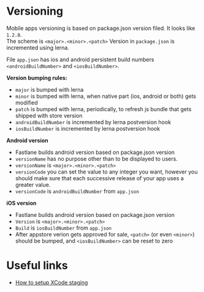 # Versioning

Mobile apps versioning is based on package.json version filed. It looks like `1.2.8`.  
The scheme is `<major>.<minor>.<patch>`
Version in `package.json` is incremented using lerna.

File `app.json` has ios and android persistent build numbers `<androidBuildNumber>` and `<iosBuildNumber>`.

**Version bumping rules:**

- `major` is bumped with lerna
- `minor` is bumped with lerna, when native part (ios, android or both) gets modified
- `patch` is bumped with lerna, periodically, to refresh js bundle that gets shipped with store version
- `androidBuildNumber` is incremented by lerna postversion hook
- `iosBuildNumber` is incremented by lerna postversion hook

**Android version**

- Fastlane builds android version based on package.json version
- `versionName` has no purpose other than to be displayed to users.
- `versionName` is `<major>.<minor>.<patch>`
- `versionCode` you can set the value to any integer you want, however you should make sure that each successive release of your app uses a greater value.
- `versionCode` is `androidBuildNumber` from `app.json`

**iOS version**

- Fastlane builds android version based on package.json version
- `Version` is `<major>.<minor>.<patch>`
- `Build` is `iosBuildNumber` from `app.json`
- After appstore verion gets approved for sale, `<patch>` (or even `<minor>`) should be bumped, and `<iosBuildNumber>` can be reset to zero

# Useful links

- [How to setup XCode staging](https://github.com/facebook/react-native/issues/11813#issuecomment-310029148)
